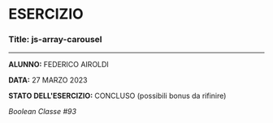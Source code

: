 # ESERCIZIO

### Title: js-array-carousel
---
**ALUNNO:** FEDERICO AIROLDI

**DATA:** 27 MARZO 2023

**STATO DELL'ESERCIZIO:** CONCLUSO (possibili bonus da rifinire)

_Boolean Classe #93_